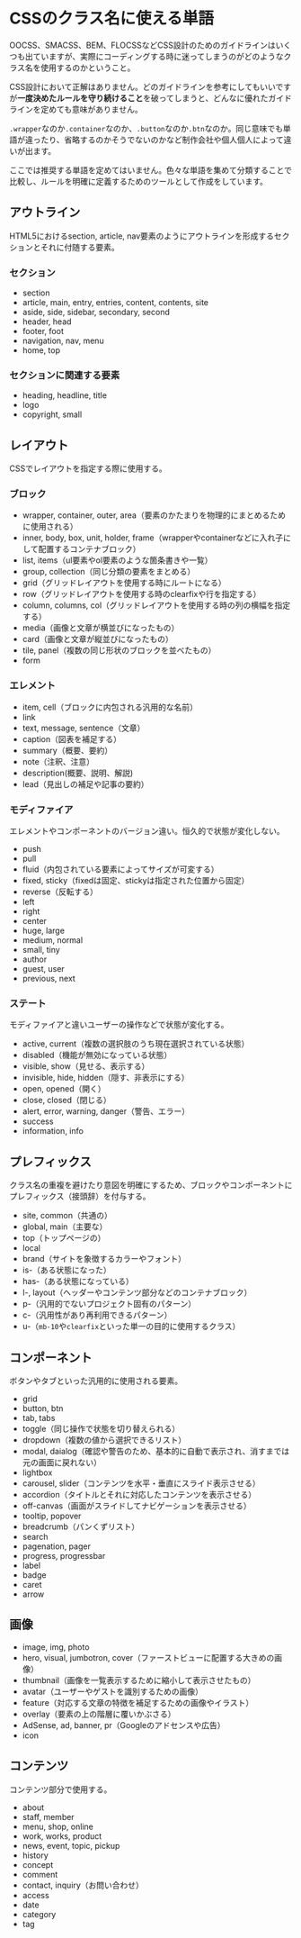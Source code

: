 # CSSのクラス名に使える単語
OOCSS、SMACSS、BEM、FLOCSSなどCSS設計のためのガイドラインはいくつも出ていますが、実際にコーディングする時に迷ってしまうのがどのようなクラス名を使用するのかということ。

CSS設計において正解はありません。どのガイドラインを参考にしてもいいですが**一度決めたルールを守り続けること**を破ってしまうと、どんなに優れたガイドラインを定めても意味がありません。

`.wrapper`なのか`.container`なのか、`.button`なのか`.btn`なのか。同じ意味でも単語が違ったり、省略するのかそうでないのかなど制作会社や個人個人によって違いが出ます。

ここでは推奨する単語を定めてはいません。色々な単語を集めて分類することで比較し、ルールを明確に定義するためのツールとして作成をしています。

## アウトライン
HTML5におけるsection, article, nav要素のようにアウトラインを形成するセクションとそれに付随する要素。

### セクション
* section
* article, main, entry, entries, content, contents, site
* aside, side, sidebar, secondary, second
* header, head
* footer, foot
* navigation, nav, menu
* home, top

### セクションに関連する要素
* heading, headline, title
* logo
* copyright, small


## レイアウト
CSSでレイアウトを指定する際に使用する。

### ブロック
* wrapper, container, outer, area（要素のかたまりを物理的にまとめるために使用される）
* inner, body, box, unit, holder, frame（wrapperやcontainerなどに入れ子にして配置するコンテナブロック）
* list, items（ul要素やol要素のような箇条書きや一覧）
* group, collection（同じ分類の要素をまとめる）
* grid（グリッドレイアウトを使用する時にルートになる）
* row（グリッドレイアウトを使用する時のclearfixや行を指定する）
* column, columns, col（グリッドレイアウトを使用する時の列の横幅を指定する）
* media（画像と文章が横並びになったもの）
* card（画像と文章が縦並びになったもの）
* tile, panel（複数の同じ形状のブロックを並べたもの）
* form

### エレメント
* item, cell（ブロックに内包される汎用的な名前）
* link
* text, message, sentence（文章）
* caption（図表を補足する）
* summary（概要、要約）
* note（注釈、注意）
* description(概要、説明、解説)
* lead（見出しの補足や記事の要約）

### モディファイア
エレメントやコンポーネントのバージョン違い。恒久的で状態が変化しない。

* push
* pull
* fluid（内包されている要素によってサイズが可変する）
* fixed, sticky（fixedは固定、stickyは指定された位置から固定）
* reverse（反転する）
* left
* right
* center
* huge, large
* medium, normal
* small, tiny
* author
* guest, user
* previous, next

### ステート
モディファイアと違いユーザーの操作などで状態が変化する。

* active, current（複数の選択肢のうち現在選択されている状態）
* disabled（機能が無効になっている状態）
* visible, show（見せる、表示する）
* invisible, hide, hidden（隠す、非表示にする）
* open, opened（開く）
* close, closed（閉じる）
* alert, error, warning, danger（警告、エラー）
* success
* information, info 

## プレフィックス
クラス名の重複を避けたり意図を明確にするため、ブロックやコンポーネントにプレフィックス（接頭辞）を付与する。

* site, common（共通の）
* global, main（主要な）
* top（トップページの）
* local
* brand（サイトを象徴するカラーやフォント）
* is-（ある状態になった）
* has-（ある状態になっている）
* l-, layout（ヘッダーやコンテンツ部分などのコンテナブロック）
* p-（汎用的でないプロジェクト固有のパターン）
* c-（汎用性があり再利用できるパターン）
* u-（`mb-10`や`clearfix`といった単一の目的に使用するクラス）

## コンポーネント
ボタンやタブといった汎用的に使用される要素。

* grid
* button, btn
* tab, tabs
* toggle（同じ操作で状態を切り替えられる）
* dropdown（複数の値から選択できるリスト）
* modal, daialog（確認や警告のため、基本的に自動で表示され、消すまでは元の画面に戻れない）
* lightbox
* carousel, slider（コンテンツを水平・垂直にスライド表示させる）
* accordion（タイトルとそれに対応したコンテンツを表示させる）
* off-canvas（画面がスライドしてナビゲーションを表示させる）
* tooltip, popover
* breadcrumb（パンくずリスト）
* search
* pagenation, pager
* progress, progressbar
* label
* badge
* caret
* arrow


## 画像

* image, img, photo
* hero, visual, jumbotron, cover（ファーストビューに配置する大きめの画像）
* thumbnail（画像を一覧表示するために縮小して表示させたもの）
* avatar（ユーザーやゲストを識別するための画像）
* feature（対応する文章の特徴を補足するための画像やイラスト）
* overlay（要素の上の階層に覆いかぶさる）
* AdSense, ad, banner, pr（Googleのアドセンスや広告）
* icon


## コンテンツ
コンテンツ部分で使用する。

* about
* staff, member
* menu, shop, online
* work, works, product
* news, event, topic, pickup
* history
* concept
* comment
* contact, inquiry（お問い合わせ）
* access
* date
* category
* tag
